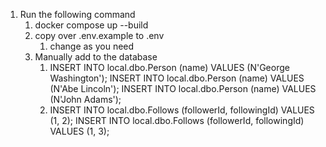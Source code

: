 1. Run the following command
   1. docker compose up --build
   2. copy over .env.example to .env
      1. change as you need
   3. Manually add to the database
      1. INSERT INTO local.dbo.Person (name) VALUES (N'George Washington');
         INSERT INTO local.dbo.Person (name) VALUES (N'Abe Lincoln');
         INSERT INTO local.dbo.Person (name) VALUES (N'John Adams');
      2. INSERT INTO local.dbo.Follows (followerId, followingId) VALUES (1, 2);
         INSERT INTO local.dbo.Follows (followerId, followingId) VALUES (1, 3);

